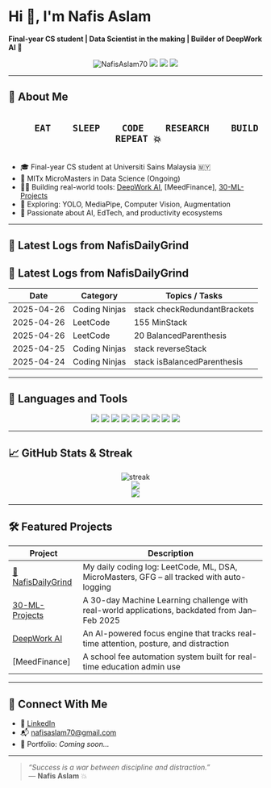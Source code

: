 # Hi 👋, I'm Nafis Aslam  
**Final-year CS student | Data Scientist in the making | Builder of DeepWork AI 🧠**

<p align="center">
  <img src="https://komarev.com/ghpvc/?username=NafisAslam70&label=Profile%20views&color=0e75b6&style=flat" alt="NafisAslam70" />
  <a href="https://www.linkedin.com/in/nafis-aslam/"><img src="https://img.shields.io/badge/-LinkedIn-blue?style=flat&logo=linkedin" /></a>
  <a href="https://github.com/NafisAslam70?tab=repositories"><img src="https://img.shields.io/badge/-GitHub-000?style=flat&logo=github" /></a>
  <a href="mailto:nafisaslam70@gmail.com"><img src="https://img.shields.io/badge/-Email-red?style=flat&logo=gmail" /></a>
</p>

---

## 🧠 About Me

<p align="center">
  <strong><code style="font-size: 18px;">
    EAT &nbsp;&nbsp; SLEEP &nbsp;&nbsp; CODE &nbsp;&nbsp; RESEARCH &nbsp;&nbsp; BUILD &nbsp;&nbsp; REPEAT 💥  
  </code></strong>
</p>

- 🎓 Final-year CS student at Universiti Sains Malaysia 🇲🇾  
- 🧠 MITx MicroMasters in Data Science (Ongoing)  
- 👨‍💻 Building real-world tools: [DeepWork AI](https://github.com/NafisAslam70/DeepWork-AI), [MeedFinance], [30-ML-Projects](https://github.com/NafisAslam70/30-ML-Projects)  
- 🧪 Exploring: YOLO, MediaPipe, Computer Vision, Augmentation  
- 🌱 Passionate about AI, EdTech, and productivity ecosystems  

---
## 📅 Latest Logs from NafisDailyGrind

<!-- AUTO-LOG-START -->

## 📅 Latest Logs from NafisDailyGrind

| Date       | Category         | Topics / Tasks                             |
|------------|------------------|--------------------------------------------|
| 2025-04-26 | Coding Ninjas | stack checkRedundantBrackets |
| 2025-04-26 | LeetCode | 155 MinStack |
| 2025-04-26 | LeetCode | 20 BalancedParenthesis |
| 2025-04-25 | Coding Ninjas | stack reverseStack |
| 2025-04-24 | Coding Ninjas | stack isBalancedParenthesis |

<!-- AUTO-LOG-END -->
---
## 🧰 Languages and Tools

<p align="center">
  <img src="https://img.shields.io/badge/Python-F8DC3E?style=flat&logo=python&logoColor=black" />
  <img src="https://img.shields.io/badge/React-20232A?style=flat&logo=react" />
  <img src="https://img.shields.io/badge/Next.js-000?style=flat&logo=next.js" />
  <img src="https://img.shields.io/badge/TailwindCSS-38B2AC?style=flat&logo=tailwind-css" />
  <img src="https://img.shields.io/badge/YOLOv8-FF0080?style=flat" />
  <img src="https://img.shields.io/badge/MediaPipe-orange?style=flat&logo=google" />
  <img src="https://img.shields.io/badge/Jupyter-F37626?style=flat&logo=jupyter" />
  <img src="https://img.shields.io/badge/MySQL-4479A1?style=flat&logo=mysql" />
  <img src="https://img.shields.io/badge/Git-F05032?style=flat&logo=git" />
</p>

---

## 📈 GitHub Stats & Streak

<p align="center">
  <img src="https://github-readme-streak-stats.herokuapp.com?user=NafisAslam70&theme=tokyonight&date_format=M%20j%5B%2C%20Y%5D" alt="streak" />
  <br />
  <img src="https://github-readme-stats.vercel.app/api?username=NafisAslam70&show_icons=true&theme=tokyonight&count_private=true" />
  <br />
  <img src="https://github-readme-stats.vercel.app/api/top-langs/?username=NafisAslam70&layout=compact&theme=tokyonight" />
</p>

---

## 🛠️ Featured Projects

| Project | Description |
|--------|-------------|
[📅 NafisDailyGrind](https://github.com/NafisAslam70/NafisDailyGrind) | My daily coding log: LeetCode, ML, DSA, MicroMasters, GFG – all tracked with auto-logging |
| [30-ML-Projects](https://github.com/NafisAslam70/30-ML-Projects) | A 30-day Machine Learning challenge with real-world applications, backdated from Jan–Feb 2025 |
| [DeepWork AI](https://github.com/NafisAslam70/DeepWork-AI) | An AI-powered focus engine that tracks real-time attention, posture, and distraction |
| [MeedFinance] | A school fee automation system built for real-time education admin use |

---

## 🔗 Connect With Me

- 🔗 [LinkedIn](https://www.linkedin.com/in/nafis-aslam/)
- 📬 nafisaslam70@gmail.com
- 🧠 Portfolio: _Coming soon..._

---

> _“Success is a war between discipline and distraction.”_  
> — **Nafis Aslam** 💥

